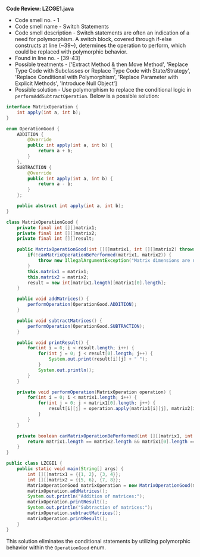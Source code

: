 **Code Review: LZCGE1.java**
    
- Code smell no. - 1
- Code smell name - Switch Statements
- Code smell description - Switch statements are often an indication of a need for polymorphism. A switch block, covered through if-else constructs at line (~39~), determines the operation to perform, which could be replaced with polymorphic behavior.
- Found in line no. - [39-43]
- Possible treatments - ['Extract Method & then Move Method', 'Replace Type Code with Subclasses or Replace Type Code with State/Strategy', 'Replace Conditional with Polymorphism', 'Replace Parameter with Explicit Methods', 'Introduce Null Object']
- Possible solution - Use polymorphism to replace the conditional logic in `performAddSubtractOperation`. Below is a possible solution:

```java
interface MatrixOperation {
    int apply(int a, int b);
}

enum OperationGood {
    ADDITION {
        @Override
        public int apply(int a, int b) {
            return a + b;
        }
    },
    SUBTRACTION {
        @Override
        public int apply(int a, int b) {
            return a - b;
        }
    };

    public abstract int apply(int a, int b);
}

class MatrixOperationGood {
    private final int [][]matrix1;
    private final int [][]matrix2;
    private final int [][]result;

    public MatrixOperationGood(int [][]matrix1, int [][]matrix2) throws IllegalArgumentException {
        if(!canMatrixOperationBePerformed(matrix1, matrix2)) {
            throw new IllegalArgumentException("Matrix dimensions are not same");
        }
        this.matrix1 = matrix1;
        this.matrix2 = matrix2;
        result = new int[matrix1.length][matrix1[0].length];
    }

    public void addMatrices() {
        performOperation(OperationGood.ADDITION);
    }

    public void subtractMatrices() {
        performOperation(OperationGood.SUBTRACTION);
    }

    public void printResult() {
        for(int i = 0; i < result.length; i++) {
            for(int j = 0; j < result[0].length; j++) {
                System.out.print(result[i][j] + " ");
            }
            System.out.println();
        }
    }

    private void performOperation(MatrixOperation operation) {
        for(int i = 0; i < matrix1.length; i++) {
            for(int j = 0; j < matrix1[0].length; j++) {
                result[i][j] = operation.apply(matrix1[i][j], matrix2[i][j]);
            }
        }
    }

    private boolean canMatrixOperationBePerformed(int [][]matrix1, int [][]matrix2) {
        return matrix1.length == matrix2.length && matrix1[0].length == matrix2[0].length;
    }
}

public class LZCGE1 {
    public static void main(String[] args) {
        int [][]matrix1 = {{1, 2}, {3, 4}};
        int [][]matrix2 = {{5, 6}, {7, 8}};
        MatrixOperationGood matrixOperation = new MatrixOperationGood(matrix1, matrix2);
        matrixOperation.addMatrices();
        System.out.println("Addition of matrices:");
        matrixOperation.printResult();
        System.out.println("Subtraction of matrices:");
        matrixOperation.subtractMatrices();
        matrixOperation.printResult();
    }
}
```

This solution eliminates the conditional statements by utilizing polymorphic behavior within the `OperationGood` enum.